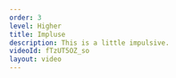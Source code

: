 ```yaml
---
order: 3
level: Higher
title: Impluse
description: This is a little impulsive.
videoId: fTzUT5OZ_so
layout: video
---
```

